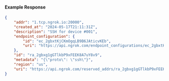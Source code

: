 <!-- Code generated for API Clients. DO NOT EDIT. -->

#### Example Response

```json
{
	"addr": "1.tcp.ngrok.io:20000",
	"created_at": "2024-05-17T21:11:31Z",
	"description": "SSH for device #001",
	"endpoint_configuration": {
		"id": "ec_2gbxtKjCKmOgqLB9B6JAticvKEb",
		"uri": "https://api.ngrok.com/endpoint_configurations/ec_2gbxtKjCKmOgqLB9B6JAticvKEb"
	},
	"id": "ra_2gbxg1gGTlkbP9xFEEK8A7uY8v9",
	"metadata": "{\"proto\": \"ssh\"}",
	"region": "us",
	"uri": "https://api.ngrok.com/reserved_addrs/ra_2gbxg1gGTlkbP9xFEEK8A7uY8v9"
}
```
